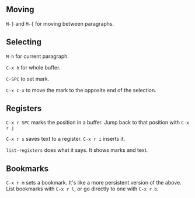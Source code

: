 
## Moving ##

`M-}` and `M-{` for moving between paragraphs.


## Selecting ##

`M-h` for current paragraph.

`C-x h` for whole buffer.

`C-SPC` to set mark.

`C-x C-x` to move the mark to the opposite end of the selection.


## Registers ##

`C-x r SPC` marks the position in a buffer. Jump back to that position
with `C-x r j`

`C-x r s` saves text to a register. `C-x r i` inserts it.

`list-registers` does what it says. It shows marks and text.


## Bookmarks ##

`C-x r m` sets a bookmark. It's like a more persistent version of the
above. List bookmarks with `C-x r l`, or go directly to one with
`C-x r b`.
